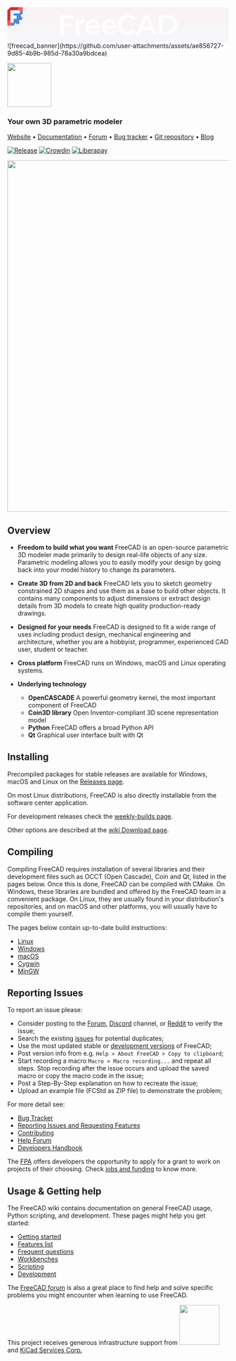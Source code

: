 <?xml version="1.0" encoding="utf-8"?>
<svg width="575" height="90" viewBox="0 0 575 90" fill="none" stroke="none" version="1.1" xmlns:xlink="http://www.w3.org/1999/xlink" xmlns="http://www.w3.org/2000/svg">
  <defs>
    <linearGradient id="gradient_1" gradientUnits="userSpaceOnUse" x1="287.5" y1="0" x2="287.5" y2="90">
      <stop offset="0" stop-color="#CB333B" />
      <stop offset="0.412" stop-color="#A24D6A" />
      <stop offset="1" stop-color="#418FDE" />
    </linearGradient>
    <path id="path_2" d="M40 0L40 0L40 48L0 48L0 0L40 0Z" />
    <rect id="rect_3" x="0" y="0" width="40" height="48" />
    <clipPath id="clip_path_4">
      <use xlink:href="#rect_3" />
    </clipPath>
  </defs>
  <g id="SingleElement">
    <path id="Rectangle" d="M565 0C570.524 0 575 4.47638 575 10L575 80C575 85.5236 570.524 90 565 90L10 90C4.47641 90 0 85.5236 0 80L0 10C0 4.47638 4.47641 0 10 0L565 0Z" style="fill:url(#gradient_1);fill-opacity:0.05;mix-blend-mode:normal;" />
    <g id="freecad" opacity="1" clip-path="url(#clip_path_4)">
      <g>
        <use xlink:href="#path_2" style="mix-blend-mode:normal;" />
        <g>
          <path id="path8" d="M32 0L24.0005 8.00051L8.00051 8.00051L8.00051 14.0001L16 14.0001L16 22.0006L8.00051 22.0006L8.00051 32L0 40.0005C0 40.0005 8.10077 40.0005 8.10077 40.0005C8.70729 40.0005 9.24454 39.61 9.43195 39.0331C9.43195 39.0331 10.8799 34.5766 10.8799 34.5766C11.0184 34.1504 11.3529 33.8169 11.7791 33.6784C11.7791 33.6784 12.8922 33.3167 12.8922 33.3167C13.3184 33.1782 13.7853 33.2517 14.1479 33.5151C14.1479 33.5151 17.9379 36.2695 17.9379 36.2695C18.4285 36.626 19.0936 36.6259 19.5843 36.2695C19.5843 36.2695 22.9815 33.8004 22.9815 33.8004C23.4722 33.4439 23.6774 32.8125 23.49 32.2356C23.49 32.2356 22.042 27.7791 22.042 27.7791C21.9035 27.3529 21.9781 26.8859 22.2415 26.5234C22.2415 26.5234 22.9298 25.5766 22.9298 25.5766C23.1932 25.2141 23.6134 24.9989 24.0615 24.9989C24.0615 24.9989 28.7475 24.9999 28.7475 24.9999C29.3541 24.9999 29.8913 24.6084 30.0787 24.0315C30.0787 24.0315 31.3768 20.038 31.3768 20.038C31.5642 19.4611 31.359 18.8287 30.8683 18.4722C30.8683 18.4722 27.0773 15.7178 27.0773 15.7178C26.7148 15.4544 26.5006 15.0343 26.5006 14.5861C26.5006 14.5861 26.5006 13.4152 26.5006 13.4152C26.5007 12.967 26.7147 12.5458 27.0773 12.2824C27.0773 12.2824 31.4233 9.12499 31.4233 9.12499C31.7858 8.86158 32 8.44039 32 7.99225C32 7.99225 32 0 32 0Z" style="fill:#418FDE;fill-rule:evenodd;mix-blend-mode:normal;" transform="translate(8 8)" />
          <path id="path7" d="M32 0L24 8L32 8L32 16L40 8L40 0L32 0ZM8 32L0 40L0 48L8 48L16 40L8 40L8 32Z" style="fill:#FF585D;fill-rule:evenodd;mix-blend-mode:normal;" />
          <path id="path3" d="M8 0L0 8L0 40L8 32L8 8L24 8L32 0L8 0Z" style="fill:#CB333B;fill-rule:evenodd;mix-blend-mode:normal;" />
          <path id="path9" d="M0 32L8.00052 32L8.00052 22.0006L16 22.0006L16 14.0001L8.00052 14.0001L8.00052 8.00051L24.0005 8.00051L24.0005 0L0 0L0 32Z" style="fill:#FEFEFE;fill-rule:evenodd;mix-blend-mode:normal;" transform="translate(8 8)" />
        </g>
      </g>
    </g>
    <g style="mix-blend-mode:normal;" transform="translate(130.5 1)">
      <path d="M40.4648 19.2995L6.62695 19.2995L6.62695 69.696L15.1172 69.696L15.1172 48.7429L38.0215 48.7429L38.0215 41.5358L15.1172 41.5358L15.1172 26.5769L40.3945 26.5769L40.4648 19.2995ZM61.9488 40.0769Q64.9371 38.4421 69.0504 38.6706L69.0504 31.1823Q64.2164 31.1823 60.6832 33.4499Q57.6188 35.4264 55.7965 39.0189L55.7965 31.4636L47.5172 31.4636L47.5172 69.696L55.7965 69.696L55.7965 49.663Q56.0634 46.8447 57.3434 44.5769Q58.9605 41.694 61.9488 40.0769ZM100.899 42.2917Q102.235 44.5593 102.375 47.8112L80.4314 47.8112Q80.7473 45.4461 81.7211 43.5222Q83.1625 40.6745 85.7114 39.0925Q88.2778 37.5105 91.7231 37.5105Q94.8168 37.5105 97.1899 38.7761Q99.5805 40.0241 100.899 42.2917ZM80.6047 53.7175L109.582 53.7175Q110.092 46.7917 108.352 41.7644Q106.629 36.7194 102.516 33.9597Q98.4203 31.1823 91.6528 31.1823Q85.975 31.2526 81.5805 33.696Q77.186 36.1394 74.725 40.4987Q72.2817 44.8581 72.2817 50.6237Q72.2817 56.3718 74.725 60.7312Q77.186 65.0905 81.5805 67.5339Q85.975 69.9772 91.8637 69.9772Q96.8383 69.9772 100.864 68.2897Q104.907 66.6022 107.719 63.5085L103.325 59.114Q98.9301 63.6491 92.5141 63.6491Q88.9282 63.6491 86.1508 61.9968Q83.3735 60.3444 81.8266 57.321Q80.9888 55.6739 80.6047 53.7175ZM143.235 42.2917Q144.571 44.5593 144.711 47.8112L122.767 47.8112Q123.083 45.4461 124.057 43.5222Q125.499 40.6745 128.047 39.0925Q130.614 37.5105 134.059 37.5105Q137.153 37.5105 139.526 38.7761Q141.917 40.0241 143.235 42.2917ZM122.941 53.7175L151.918 53.7175Q152.428 46.7917 150.688 41.7644Q148.965 36.7194 144.852 33.9597Q140.756 31.1823 133.989 31.1823Q128.311 31.2526 123.916 33.696Q119.522 36.1394 117.061 40.4987Q114.618 44.8581 114.618 50.6237Q114.618 56.3718 117.061 60.7312Q119.522 65.0905 123.916 67.5339Q128.311 69.9772 134.2 69.9772Q139.174 69.9772 143.2 68.2897Q147.243 66.6022 150.055 63.5085L145.661 59.114Q141.266 63.6491 134.85 63.6491Q131.264 63.6491 128.487 61.9968Q125.709 60.3444 124.163 57.321Q123.325 55.6739 122.941 53.7175ZM191.09 27.6491Q194.835 29.3718 197.559 32.3952L202.534 26.5769Q200.09 24.1159 196.997 22.3933Q193.903 20.6706 190.44 19.739Q186.977 18.7897 183.391 18.7897Q177.766 18.7897 172.967 20.7409Q168.186 22.6745 164.547 26.2077Q160.926 29.7409 158.905 34.3815Q156.883 39.0222 156.883 44.4187Q156.883 49.8327 158.905 54.5437Q160.926 59.2546 164.477 62.7878Q168.045 66.3034 172.792 68.2897Q177.555 70.2761 183.092 70.2761Q186.696 70.2761 190.176 69.2741Q193.674 68.2546 196.874 66.3913Q200.09 64.5105 202.604 61.9968L197.559 56.7409Q194.694 59.5358 191.02 61.1706Q187.346 62.7878 183.532 62.7878Q179.788 62.7878 176.501 61.3464Q173.231 59.905 170.735 57.3913Q168.256 54.8601 166.885 51.5202Q165.532 48.1628 165.532 44.3483Q165.532 40.4636 166.885 37.1237Q168.256 33.7663 170.735 31.2526Q173.231 28.7214 176.501 27.3327Q179.788 25.9265 183.532 25.9265Q187.346 25.9265 191.09 27.6491ZM235.289 19.2995L226.588 19.2995L204.334 69.696L213.194 69.696L218.073 58.0241L243.358 58.0241L248.262 69.696L257.332 69.696L235.289 19.2995ZM240.337 50.8347L221.079 50.8347L230.684 27.8601L240.337 50.8347ZM295.123 21.1804Q290.377 19.2995 284.681 19.2995L264.027 19.2995L264.027 69.696L284.47 69.696Q290.166 69.696 294.982 67.8327Q299.816 65.9519 303.332 62.5417Q306.865 59.114 308.798 54.5437Q310.75 49.9733 310.75 44.489Q310.75 39.0222 308.798 34.4167Q306.865 29.8112 303.367 26.4362Q299.886 23.0437 295.123 21.1804ZM291.712 61.1355Q288.584 62.4187 284.91 62.4187L272.517 62.4187L272.517 26.5769L284.541 26.5769Q288.285 26.5769 291.484 27.8776Q294.701 29.1608 297.074 31.6042Q299.447 34.0476 300.818 37.3347Q302.189 40.6042 302.189 44.5593Q302.189 48.4616 300.853 51.7312Q299.517 55.0007 297.179 57.4265Q294.841 59.8347 291.712 61.1355Z" style="fill:#FEFEFE;" />
    </g>
  </g>
</svg>
![freecad_banner](https://github.com/user-attachments/assets/ae856727-9d85-4b9b-985d-78a30a9bdcea)

<a href="https://freecad.org"><img src="/src/Gui/Icons/freecad.svg" height="100px" width="100px"></a>

### Your own 3D parametric modeler

[Website](https://www.freecad.org) • 
[Documentation](https://wiki.freecad.org) •
[Forum](https://forum.freecad.org/) •
[Bug tracker](https://github.com/FreeCAD/FreeCAD/issues) •
[Git repository](https://github.com/FreeCAD/FreeCAD) •
[Blog](https://blog.freecad.org)


[![Release](https://img.shields.io/github/release/freecad/freecad.svg)](https://github.com/freecad/freecad/releases/latest) [![Crowdin](https://d322cqt584bo4o.cloudfront.net/freecad/localized.svg)](https://crowdin.com/project/freecad) [![Liberapay](https://img.shields.io/liberapay/receives/FreeCAD.svg?logo=liberapay)](https://liberapay.com/FreeCAD)

<img src="https://user-images.githubusercontent.com/1828501/174066870-1692005b-f8d7-43fb-a289-6d2f07f73d7f.png" width="800"/>

Overview
--------

* **Freedom to build what you want**  FreeCAD is an open-source parametric 3D 
modeler made primarily to design real-life objects of any size. 
Parametric modeling allows you to easily modify your design by going back into 
your model history to change its parameters. 

* **Create 3D from 2D and back** FreeCAD lets you to sketch geometry constrained
 2D shapes and use them as a base to build other objects. 
 It contains many components to adjust dimensions or extract design details from 
 3D models to create high quality production-ready drawings.

* **Designed for your needs** FreeCAD is designed to fit a wide range of uses
including product design, mechanical engineering and architecture,
whether you are a hobbyist, programmer, experienced CAD user, student or teacher.

* **Cross platform** FreeCAD runs on Windows, macOS and Linux operating systems.

* **Underlying technology**
    * **OpenCASCADE** A powerful geometry kernel, the most important component of FreeCAD
    * **Coin3D library** Open Inventor-compliant 3D scene representation model
    * **Python** FreeCAD offers a broad Python API
    * **Qt** Graphical user interface built with Qt


Installing
----------

Precompiled packages for stable releases are available for Windows, macOS and Linux on the
[Releases page](https://github.com/FreeCAD/FreeCAD/releases).

On most Linux distributions, FreeCAD is also directly installable from the 
software center application.

For development releases check the [weekly-builds page](https://github.com/FreeCAD/FreeCAD-Bundle/releases/tag/weekly-builds).

Other options are described at the [wiki Download page](https://wiki.freecad.org/Download).

Compiling
---------

Compiling FreeCAD requires installation of several libraries and their 
development files such as OCCT (Open Cascade), Coin and Qt, listed in the 
pages below. Once this is done, FreeCAD can be compiled with 
CMake. On Windows, these libraries are bundled and offered by the 
FreeCAD team in a convenient package. On Linux, they are usually found 
in your distribution's repositories, and on macOS and other platforms, 
you will usually have to compile them yourself.

The pages below contain up-to-date build instructions:

- [Linux](https://wiki.freecad.org/Compile_on_Linux)
- [Windows](https://wiki.freecad.org/Compile_on_Windows)
- [macOS](https://wiki.freecad.org/Compile_on_MacOS)
- [Cygwin](https://wiki.freecad.org/Compile_on_Cygwin)
- [MinGW](https://wiki.freecad.org/Compile_on_MinGW)


Reporting Issues
---------

To report an issue please:

- Consider posting to the [Forum](https://forum.freecad.org), [Discord](https://discord.com/invite/F4hdxzYZfc) channel, or [Reddit](https://www.reddit.com/r/FreeCAD) to verify the issue; 
- Search the existing [issues](https://github.com/FreeCAD/FreeCAD/issues) for potential duplicates; 
- Use the most updated stable or [development versions](https://github.com/FreeCAD/FreeCAD-Bundle/releases/tag/weekly-builds) of FreeCAD; 
- Post version info from e.g. `Help > About FreeCAD > Copy to clipboard`; 
- Start recording a macro `Macro > Macro recording...` and repeat all steps. Stop recording after the issue occurs and upload the saved macro or copy the macro code in the issue; 
- Post a Step-By-Step explanation on how to recreate the issue; 
- Upload an example file (FCStd as ZIP file) to demonstrate the problem; 

For more detail see:

- [Bug Tracker](https://github.com/FreeCAD/FreeCAD/issues)
- [Reporting Issues and Requesting Features](https://github.com/FreeCAD/FreeCAD/issues/new/choose)
- [Contributing](https://github.com/FreeCAD/FreeCAD/blob/main/CONTRIBUTING.md)
- [Help Forum](https://forum.freecad.org/viewforum.php?f=3)
- [Developers Handbook](https://freecad.github.io/DevelopersHandbook/)

The [FPA](https://fpa.freecad.org) offers developers the opportunity
to apply for a grant to work on projects of their choosing. Check
[jobs and funding](https://blog.freecad.org/jobs/) to know more.


Usage & Getting help
--------------------

The FreeCAD wiki contains documentation on 
general FreeCAD usage, Python scripting, and development. These 
pages might help you get started:

- [Getting started](https://wiki.freecad.org/Getting_started)
- [Features list](https://wiki.freecad.org/Feature_list)
- [Frequent questions](https://wiki.freecad.org/FAQ/en)
- [Workbenches](https://wiki.freecad.org/Workbenches)
- [Scripting](https://wiki.freecad.org/Power_users_hub)
- [Development](https://wiki.freecad.org/Developer_hub)

The [FreeCAD forum](https://forum.freecad.org) is also a great place
to find help and solve specific problems you might encounter when
learning to use FreeCAD.


<p>This project receives generous infrastructure support from
  <a href="https://www.digitalocean.com/">
    <img src="https://opensource.nyc3.cdn.digitaloceanspaces.com/attribution/assets/SVG/DO_Logo_horizontal_blue.svg" width="91px">
  </a> and <a href="https://www.kipro-pcb.com/">KiCad Services Corp.</a>
</p>
